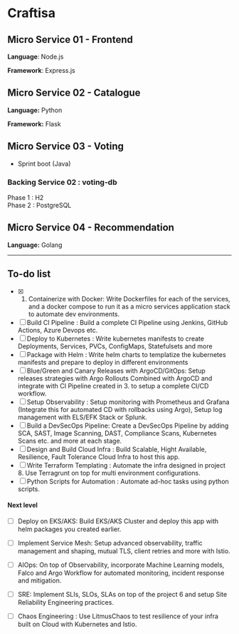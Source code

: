 # Craftisa

## Micro Service 01 - Frontend

**Language**: Node.js  

**Framework**: Express.js  

## Micro Service 02 - Catalogue

**Language:** Python  

**Framework:** Flask

## Micro Service 03 - Voting

- Sprint boot (Java)

### Backing Service 02 : voting-db

Phase 1 : H2  
Phase 2 : PostgreSQL  

## Micro Service 04 - Recommendation

**Language:** Golang  

---

## To-do list

  - [x] 1. Containerize with Docker: Write Dockerfiles for each of the services, and a docker compose to run it as a micro services application stack to automate dev environments.  
  - [ ] Build CI Pipeline : Build a complete CI Pipeline using Jenkins, GitHub Actions, Azure Devops etc.  
  - [ ] Deploy to Kubernetes : Write kubernetes manifests to create Deployments, Services, PVCs, ConfigMaps, Statefulsets and more  
  - [ ] Package with Helm : Write helm charts to templatize the kubernetes manifests and prepare to deploy in different environments  
  - [ ] Blue/Green and Canary Releases with ArgoCD/GitOps: Setup releases strategies with Argo Rollouts Combined with ArgoCD and integrate with CI Pipeline created in 3. to setup a complete CI/CD workflow.  
  - [ ] Setup Observability : Setup monitoring with Prometheus and Grafana (Integrate this for automated CD with rollbacks using Argo), Setup log management with ELS/EFK Stack or Splunk.
  - [ ] Build a DevSecOps Pipeline: Create a DevSecOps Pipeline by adding SCA, SAST, Image Scanning, DAST, Compliance Scans, Kubernetes Scans etc. and more at each stage.
  - [ ] Design and Build Cloud Infra : Build Scalable, Hight Available, Resilience, Fault Tolerance Cloud Infra to host this app.
  - [ ] Write Terraform Templating : Automate the infra designed in project 8. Use Terragrunt on top for multi environment configurations.  
  - [ ] Python Scripts for Automation : Automate ad-hoc tasks using python scripts.

#### Next level

  - [ ] Deploy on EKS/AKS: Build EKS/AKS Cluster and deploy this app with helm packages you created earlier.
  - [ ] Implement Service Mesh: Setup advanced observability, traffic management and shaping, mutual TLS, client retries and more with Istio.
  - [ ] AIOps: On top of Observability, incorporate Machine Learning models, Falco and Argo Workflow for automated monitoring, incident response and mitigation.
  - [ ] SRE: Implement SLIs, SLOs, SLAs on top of the project 6 and setup Site Reliability Engineering practices.  
  - [ ] Chaos Engineering : Use LitmusChaos to test resilience of your infra built on Cloud with Kubernetes and Istio.


